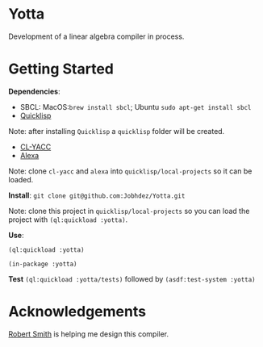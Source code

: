 # Yotta 
Development of a linear algebra compiler in process.

# Getting Started
**Dependencies**: 
- SBCL: MacOS:`brew install sbcl`; Ubuntu `sudo apt-get install sbcl`
- [Quicklisp](https://www.quicklisp.org/beta/)

Note: after installing `Quicklisp` a `quicklisp` folder will be created. 
- [CL-YACC](https://github.com/jech/cl-yacc)
- [Alexa](https://github.com/quil-lang/alexa)

Note: clone `cl-yacc` and `alexa` into `quicklisp/local-projects` so it can be loaded.

**Install**:
`git clone git@github.com:Jobhdez/Yotta.git`

Note: clone this project in `quicklisp/local-projects` so you can load the project with `(ql:quickload :yotta)`.

**Use**:
```
(ql:quickload :yotta)

(in-package :yotta)
```

**Test**
`(ql:quickload :yotta/tests)` followed by `(asdf:test-system :yotta)`

# Acknowledgements
[Robert Smith](https://github.com/stylewarning) is helping me design this compiler.
